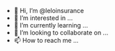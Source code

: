 - 👋 Hi, I’m @leloinsurance
- 👀 I’m interested in ...
- 🌱 I’m currently learning ...
- 💞️ I’m looking to collaborate on ...
- 📫 How to reach me ...

<!---
leloinsurance/leloinsurance is a ✨ special ✨ repository because its `README.md` (this file) appears on your GitHub profile.
You can click the Preview link to take a look at your changes.
--->
